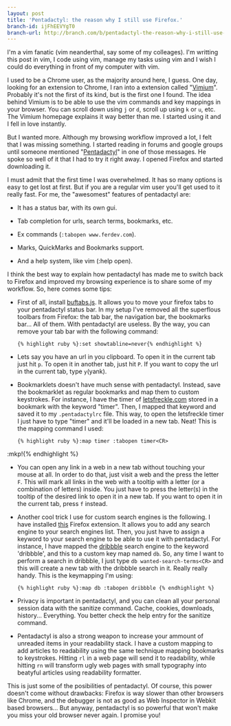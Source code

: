```yaml
---
layout: post
title: 'Pentadactyl: the reason why I still use Firefox.'
branch-id: ijFhEEVYgT0
branch-url: http://branch.com/b/pentadactyl-the-reason-why-i-still-use-firefox
---
```

I'm a vim fanatic (vim neanderthal, say some of my colleages). I'm writting this post in vim, I code using vim, manage my tasks using vim and I wish I could do everything in front of my computer with vim.

I used to be a Chrome user, as the majority around here, I guess. One day, looking for an extension to Chrome, I ran into a extension called "[Vimium][1]". Probably it's not the first of its kind, but is the first one I found. The idea behind Vimium is to be able to use the vim commands and key mappings in your browser. You can scroll down using `j` or `d`, scroll up using `k` or `u`, etc. The Vimium homepage explains it way better than me. I started using it and I fell in love instantly.

But I wanted more. Although my browsing workflow improved a lot, I felt that I was missing something. I started reading in forums and google groups until someone mentioned "[Pentadactyl][2]" in one of those messages. He spoke so well of it that I had to try it right away. I opened Firefox and started downloading it.

<!--break-->

I must admit that the first time I was overwhelmed. It has so many options is easy to get lost at first. But if you are a regular vim user you'll get used to it really fast. For me, the "awesomest" features of pentadactyl are:

- It has a status bar, with its own gui.

- Tab completion for urls, search terms, bookmarks, etc.

- Ex commands (`:tabopen www.ferdev.com`).

- Marks, QuickMarks and Bookmarks support.

- And a help system, like vim (:help open).

I think the best way to explain how pentadactyl has made me to switch back to Firefox and improved my browsing experience is to share some of my workflow. So, here comes some tips:

- First of all, install [buftabs.js][3]. It allows you to move your firefox tabs to your pentadactyl status bar. In my setup I've removed all the superflous toolbars from Firefox: the tab bar, the navigation bar, the bookmarks bar... All of them. With pentadactyl are useless. By the way, you can remove your tab bar with the following command:

      {% highlight ruby %}:set showtabline=never{% endhighlight %}

- Lets say you have an url in you clipboard. To open it in the current tab just hit `p`. To open it in another tab, just hit `P`. If you want to copy the url in the current tab, type `y`(yank).

- Bookmarklets doesn't have much sense with pentadactyl. Instead, save the bookmarklet as regular bookmarks and map them to custom keystrokes. For instance, I have the timer of [letsfreckle.com][4] stored in a bookmark with the keyword "timer". Then, I mapped that keyword and saved it to my `.pentadactylrc` file. This way, to open the letsfreckle timer I just have to type "timer" and it'll be loaded in a new tab. Neat! This is the mapping command I used:

      {% highlight ruby %}:map timer :tabopen timer<CR>
:mkp!{% endhighlight %}

- You can open any link in a web in a new tab without touching your mouse at all. In order to do that, just visit a web and the press the letter `F`. This will mark all links in the web with a tooltip with a letter (or a combination of letters) inside. You just have to press the letter(s) in the tooltip of the desired link to open it in a new tab. If you want to open it in the current tab, press `f` instead.

- Another cool trick I use for custom search engines is the following. I have installed [this][5] Firefox extension. It allows you to add any search engine to your search engines list. Then, you just have to assign a keyword to your search engine to be able to use it with pentadactyl. For instance, I have mapped the [dribbble][6] search engine to the keyword 'dribbble', and this to a custom key map named `db`. So, any time I want to perform a search in dribbble, I just type `db wanted-search-terms<CR>` and this will create a new tab with the dribbble search in it. Really really handy. This is the keymapping I'm using:

      {% highlight ruby %}:map db :tabopen dribbble {% endhighlight %}

- Privacy is important in pentadactyl, and you can clean all your personal session data with the sanitize command. Cache, cookies, downloads, history... Everything. You better check the help entry for the sanitize command.

- Pentadactyl is also a strong weapon to increase your ammount of unreaded items in your readability stack. I have a custom mapping to add articles to readability using the same technique mapping bookmarks to keystrokes. Hitting `rl` in a web page will send it to readability, while hitting `rn` will transform ugly web pages with small typography into beatyful articles using readability formatter.

This is just some of the posibilities of pentadactyl. Of course, this power doesn't come without drawbacks: Firefox is way slower than other browsers like Chrome, and the debugger is not as good as Web Inspector in Webkit based browsers... But anyway, pentadactyl is so powerful that won't make you miss your old browser never again. I promise you!


[1]: http://vimium.github.com/
[2]: http://5digits.org/pentadactyl/
[3]: https://github.com/grassofhust/buftabs
[4]: http://letsfreckle.com/
[5]: https://firefox.maltekraus.de/extensions/add-to-search-bar
[6]: http://dribbble.com/
